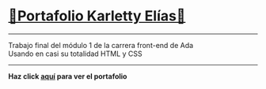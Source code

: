 # <a href="#">💖Portafolio Karletty Elías💖</a>
***
Trabajo final del módulo 1 de la carrera front-end de Ada <br>
Usando en casi su totalidad HTML y CSS<br>
***
<b>Haz click <a href="https://karletty.github.io/Portafolio-Ada/">aquí</a> para ver el portafolio</b>
